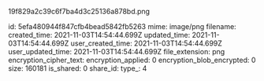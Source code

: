 19f829a2c39c6f7ba4d3c25136a878bd.png

id: 5efa480944f847cfb4bead5842fb5263
mime: image/png
filename: 
created_time: 2021-11-03T14:54:44.699Z
updated_time: 2021-11-03T14:54:44.699Z
user_created_time: 2021-11-03T14:54:44.699Z
user_updated_time: 2021-11-03T14:54:44.699Z
file_extension: png
encryption_cipher_text: 
encryption_applied: 0
encryption_blob_encrypted: 0
size: 160181
is_shared: 0
share_id: 
type_: 4